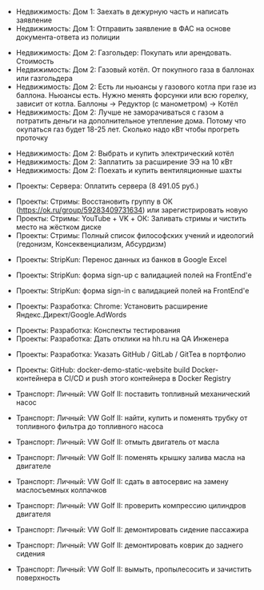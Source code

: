 - Недвижимость: Дом 1: Заехать в дежурную часть и написать заявление
- Недвижимость: Дом 1: Отправить заявление в ФАС на основе документа-ответа из полиции

+ Недвижимость: Дом 2: Газгольдер: Покупать или арендовать. Стоимость
+ Недвижимость: Дом 2: Газовый котёл. От покупного газа в баллонах или газгольдера
+ Недвижимость: Дом 2: Есть ли ньюансы у газового котла при газе из баллона. Ньюансы есть. Нужно менять форсунки или всю горелку, зависит от котла. Баллоны -> Редуктор (с манометром) -> Котёл
+ Недвижимость: Дом 2: Лучше не заморачиваться с газом а потратить деньги на дополнительное утепление дома. Потому что окупаться газ будет 18-25 лет. Сколько надо кВт чтобы прогреть проточку 
- Недвижимость: Дом 2: Выбрать и купить электрический котёл
- Недвижимость: Дом 2: Заплатить за расширение ЭЭ на 10 кВт
- Недвижимость: Дом 2: Поехать и купить вентиляционные шахты

+ Проекты: Сервера: Оплатить сервера (8 491.05 руб.)

- Проекты: Стримы: Восстановить группу в ОК (https://ok.ru/group/59283409731634) или зарегистрировать новую
- Проекты: Стримы: YouTube + VK + ОК: Заливать стримы и чистить место на жёстком диске
- Проекты: Стримы: Полный список философских учений и идеологий (гедонизм, Консеквенциализм, Абсурдизм)

+ Проекты: StripKun: Перенос данных из банков в Google Excel
- Проекты: StripKun: форма sign-up с валидацией полей на FrontEnd'е
- Проекты: StripKun: форма sign-in с валидацией полей на FrontEnd'е

- Проекты: Разработка: Chrome: Установить расширение Яндекс.Директ/Google.AdWords
+ Проекты: Разработка: Конспекты тестирования
+ Проекты: Разработка: Дать отклики на hh.ru на QA Инженера
- Проекты: Разработка: Указать GitHub / GitLab / GitTea в портфолио

- Проекты: GitHub: docker-demo-static-website build Docker-контейнера в CI/CD и push этого контейнера в Docker Registry

- Транспорт: Личный: VW Golf II: поставить топливный механический насос
- Транспорт: Личный: VW Golf II: найти, купить и поменять трубку от топливного фильтра до топливного насоса
- Транспорт: Личный: VW Golf II: отмыть двигатель от масла
- Транспорт: Личный: VW Golf II: поменять крышку залива масла на двигателе
- Транспорт: Личный: VW Golf II: сдать в автосервис на замену маслосъемных колпачков
- Транспорт: Личный: VW Golf II: проверить компрессию цилиндров двигателя
- Транспорт: Личный: VW Golf II: демонтировать сидение пассажира
- Транспорт: Личный: VW Golf II: демонтировать коврик до заднего сидения
- Транспорт: Личный: VW Golf II: вымыть, пропылесосить и зачистить поверхность
